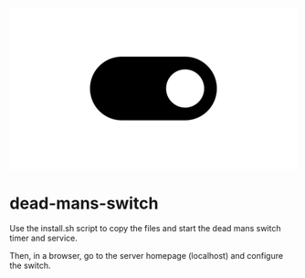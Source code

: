 ![DMS](html/dms_files/dms.png)

# dead-mans-switch

Use the install.sh script to copy the files and start the dead mans switch timer and service.

Then, in a browser, go to the server homepage (localhost) and configure the switch.
